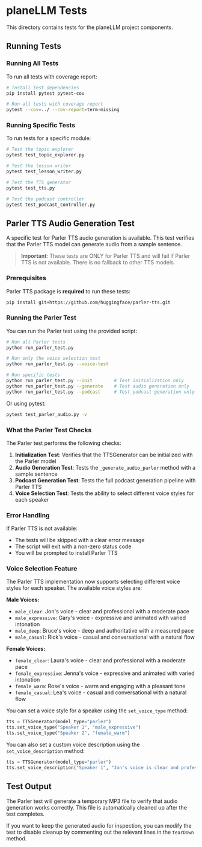 # planeLLM Tests

This directory contains tests for the planeLLM project components.

## Running Tests

### Running All Tests

To run all tests with coverage report:

```bash
# Install test dependencies
pip install pytest pytest-cov

# Run all tests with coverage report
pytest --cov=../ --cov-report=term-missing
```

### Running Specific Tests

To run tests for a specific module:

```bash
# Test the topic explorer
pytest test_topic_explorer.py

# Test the lesson writer
pytest test_lesson_writer.py

# Test the TTS generator
pytest test_tts.py

# Test the podcast controller
pytest test_podcast_controller.py
```

## Parler TTS Audio Generation Test

A specific test for Parler TTS audio generation is available. This test verifies that the Parler TTS model can generate audio from a sample sentence.

> **Important**: These tests are ONLY for Parler TTS and will fail if Parler TTS is not available. There is no fallback to other TTS models.

### Prerequisites

Parler TTS package is **required** to run these tests:

```bash
pip install git+https://github.com/huggingface/parler-tts.git
```

### Running the Parler Test

You can run the Parler test using the provided script:

```bash
# Run all Parler tests
python run_parler_test.py

# Run only the voice selection test
python run_parler_test.py --voice-test

# Run specific tests
python run_parler_test.py --init        # Test initialization only
python run_parler_test.py --generate    # Test audio generation only
python run_parler_test.py --podcast     # Test podcast generation only
```

Or using pytest:

```bash
pytest test_parler_audio.py -v
```

### What the Parler Test Checks

The Parler test performs the following checks:

1. **Initialization Test**: Verifies that the TTSGenerator can be initialized with the Parler model
2. **Audio Generation Test**: Tests the `_generate_audio_parler` method with a sample sentence
3. **Podcast Generation Test**: Tests the full podcast generation pipeline with Parler TTS
4. **Voice Selection Test**: Tests the ability to select different voice styles for each speaker

### Error Handling

If Parler TTS is not available:
- The tests will be skipped with a clear error message
- The script will exit with a non-zero status code
- You will be prompted to install Parler TTS

### Voice Selection Feature

The Parler TTS implementation now supports selecting different voice styles for each speaker. The available voice styles are:

**Male Voices:**
- `male_clear`: Jon's voice - clear and professional with a moderate pace
- `male_expressive`: Gary's voice - expressive and animated with varied intonation
- `male_deep`: Bruce's voice - deep and authoritative with a measured pace
- `male_casual`: Rick's voice - casual and conversational with a natural flow

**Female Voices:**
- `female_clear`: Laura's voice - clear and professional with a moderate pace
- `female_expressive`: Jenna's voice - expressive and animated with varied intonation
- `female_warm`: Rose's voice - warm and engaging with a pleasant tone
- `female_casual`: Lea's voice - casual and conversational with a natural flow

You can set a voice style for a speaker using the `set_voice_type` method:

```python
tts = TTSGenerator(model_type="parler")
tts.set_voice_type("Speaker 1", "male_expressive")
tts.set_voice_type("Speaker 2", "female_warm")
```

You can also set a custom voice description using the `set_voice_description` method:

```python
tts = TTSGenerator(model_type="parler")
tts.set_voice_description("Speaker 1", "Jon's voice is clear and professional with very clear audio.")
```

## Test Output

The Parler test will generate a temporary MP3 file to verify that audio generation works correctly. This file is automatically cleaned up after the test completes.

If you want to keep the generated audio for inspection, you can modify the test to disable cleanup by commenting out the relevant lines in the `tearDown` method. 